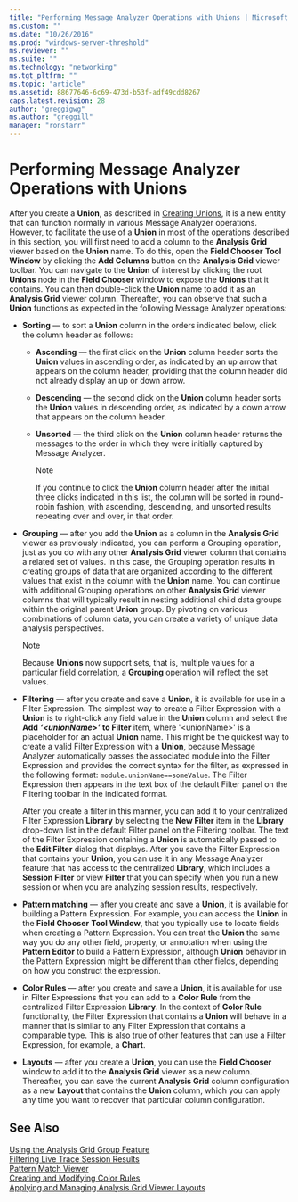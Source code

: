 ```yaml
---
title: "Performing Message Analyzer Operations with Unions | Microsoft Docs"
ms.custom: ""
ms.date: "10/26/2016"
ms.prod: "windows-server-threshold"
ms.reviewer: ""
ms.suite: ""
ms.technology: "networking"
ms.tgt_pltfrm: ""
ms.topic: "article"
ms.assetid: 88677646-6c69-473d-b53f-adf49cdd8267
caps.latest.revision: 28
author: "greggigwg"
ms.author: "greggill"
manager: "ronstarr"
---
```

# Performing Message Analyzer Operations with Unions
After you create a **Union**, as described in [Creating Unions](creating-unions.md), it is a new entity that can function normally in various Message Analyzer operations. However, to facilitate the use of a **Union** in most of the operations described in this section, you will first need to add a column to the **Analysis Grid** viewer based on the **Union** name. To do this, open the **Field Chooser** **Tool Window** by clicking the **Add Columns** button on the **Analysis Grid** viewer toolbar. You can navigate to the **Union** of interest by clicking the root **Unions** node in the **Field Chooser** window to expose the **Unions** that it contains. You can then double-click the **Union** name to add it as an **Analysis Grid** viewer column. Thereafter, you can observe that such a **Union** functions as expected in the following Message Analyzer operations:  
  
-   **Sorting** — to sort a **Union** column in the orders indicated below, click the column header as follows:  
  
    -   **Ascending** — the first click on the **Union** column header sorts the **Union** values in ascending order, as indicated by an up arrow that appears on the column header, providing that the column header did not already display an up or down arrow.  
  
    -   **Descending** — the second click on the **Union** column header sorts the **Union** values in descending order, as indicated by a down arrow that appears on the column header.  
  
    -   **Unsorted** — the third click on the **Union** column header returns the messages to the order in which they were initially captured by Message Analyzer.  
  
        > [!NOTE]
        >  If you continue to click the **Union** column header after the initial three clicks indicated in this list, the column will be sorted in round-robin fashion, with ascending, descending, and unsorted results repeating over and over, in that order.  
  
-   **Grouping** — after you add the **Union** as a column in the **Analysis Grid** viewer as previously indicated, you can perform a Grouping operation, just as you do with any other **Analysis Grid** viewer column that contains a related set of values. In this case, the Grouping operation results in creating groups of data that are organized according to the different values that exist in the  column with the **Union** name. You can continue with additional Grouping operations on other **Analysis Grid** viewer columns that will typically result in nesting additional child data groups within the original parent **Union** group. By pivoting on various combinations of column data, you can create a variety of unique data analysis perspectives.  
  
    > [!NOTE]
    >  Because **Unions** now support sets, that is, multiple values for a particular field correlation, a **Grouping** operation will reflect the set values.  
  
-   **Filtering** — after you create and save a **Union**, it is available for use in a Filter Expression. The simplest way to create a Filter Expression with a **Union** is to right-click any field value in the **Union** column and select the **Add** ***‘\<unionName>'*** **to Filter** item, where '\<unionName>' is  a placeholder for an actual **Union** name. This might be the quickest way to create a valid Filter Expression with a **Union**, because Message Analyzer automatically passes the associated module into the Filter Expression and provides the correct syntax for the filter, as expressed in the following format: `module.unionName==someValue`. The Filter Expression then appears in the text box of the default Filter panel on the Filtering toolbar in the indicated format.  
  
     After you create a filter in this manner, you can add it to your centralized Filter Expression **Library** by selecting the **New Filter** item in the **Library** drop-down list in the default Filter panel on the Filtering toolbar. The text of the Filter Expression containing a **Union** is automatically passed to the **Edit Filter** dialog that displays. After you save the Filter Expression that contains your **Union**, you can use it in any Message Analyzer feature that has access to the centralized **Library**, which includes a **Session Filter** or view **Filter** that you can specify when you run a new session or when you are analyzing session results, respectively.  
  
-   **Pattern matching** — after you create and save a **Union**, it is available for building a Pattern Expression. For example, you can access the **Union** in the **Field Chooser** **Tool Window**, that you typically use to locate fields when creating a Pattern Expression. You can treat the **Union** the same way you do any other field, property, or annotation when using the **Pattern Editor** to build a Pattern Expression, although **Union** behavior in the Pattern Expression might be different than other fields, depending on how you construct the expression.  
  
-   **Color Rules** — after you create and save a **Union**, it is available for use in Filter Expressions that you can add to a **Color Rule** from the centralized Filter Expression **Library**. In the context of **Color Rule** functionality, the Filter Expression that contains a **Union** will behave in a manner that is similar to any Filter Expression that contains a comparable type. This is also true of other features that can use a Filter Expression, for example, a **Chart**.  
  
-   **Layouts** — after you create a **Union**, you can use the **Field Chooser** window to add it to the **Analysis Grid** viewer as a new column. Thereafter, you can save the current **Analysis Grid** column configuration as a new **Layout** that contains the **Union** column, which you can apply any time you want to recover that particular column configuration.  
  
## See Also  
 [Using the Analysis Grid Group Feature](using-the-analysis-grid-group-feature.md)   
 [Filtering Live Trace Session Results](filtering-live-trace-session-results.md)   
 [Pattern Match Viewer](pattern-match-viewer.md)   
 [Creating and Modifying Color Rules](creating-and-modifying-color-rules.md)   
 [Applying and Managing Analysis Grid Viewer Layouts](applying-and-managing-analysis-grid-viewer-layouts.md)
